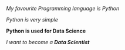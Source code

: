 *My favourite Programming language is Python*

_Python is very simple_

**Python is used for Data Science**

_I want to become a **Data Scientist**_
